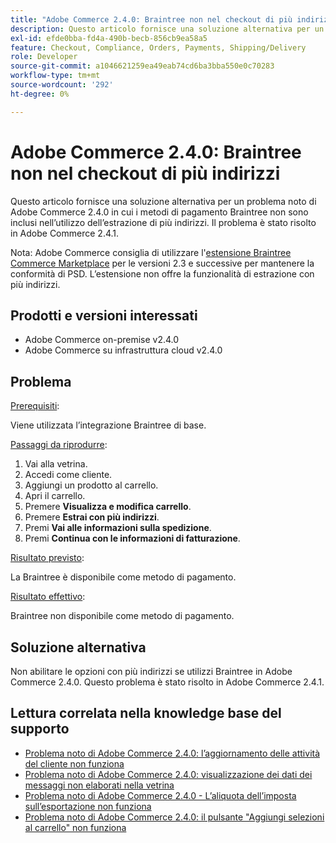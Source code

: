 ```yaml
---
title: "Adobe Commerce 2.4.0: Braintree non nel checkout di più indirizzi"
description: Questo articolo fornisce una soluzione alternativa per un problema noto di Adobe Commerce 2.4.0 in cui i metodi di pagamento Braintree non sono inclusi nell’utilizzo dell’estrazione di più indirizzi. Il problema è stato risolto in Adobe Commerce 2.4.1.
exl-id: efde0bba-fd4a-490b-becb-856cb9ea58a5
feature: Checkout, Compliance, Orders, Payments, Shipping/Delivery
role: Developer
source-git-commit: a1046621259ea49eab74cd6ba3bba550e0c70283
workflow-type: tm+mt
source-wordcount: '292'
ht-degree: 0%

---
```


# Adobe Commerce 2.4.0: Braintree non nel checkout di più indirizzi

Questo articolo fornisce una soluzione alternativa per un problema noto di Adobe Commerce 2.4.0 in cui i metodi di pagamento Braintree non sono inclusi nell’utilizzo dell’estrazione di più indirizzi. Il problema è stato risolto in Adobe Commerce 2.4.1.

Nota: Adobe Commerce consiglia di utilizzare l&#39;[estensione Braintree Commerce Marketplace](https://marketplace.magento.com/paypal-module-braintree.html) per le versioni 2.3 e successive per mantenere la conformità di PSD. L’estensione non offre la funzionalità di estrazione con più indirizzi.

## Prodotti e versioni interessati

* Adobe Commerce on-premise v2.4.0
* Adobe Commerce su infrastruttura cloud v2.4.0

## Problema

<u>Prerequisiti</u>:

Viene utilizzata l’integrazione Braintree di base.

<u>Passaggi da riprodurre</u>:

1. Vai alla vetrina.
1. Accedi come cliente.
1. Aggiungi un prodotto al carrello.
1. Apri il carrello.
1. Premere **Visualizza e modifica carrello**.
1. Premere **Estrai con più indirizzi**.
1. Premi **Vai alle informazioni sulla spedizione**.
1. Premi **Continua con le informazioni di fatturazione**.

<u>Risultato previsto</u>:

La Braintree è disponibile come metodo di pagamento.

<u>Risultato effettivo</u>:

Braintree non disponibile come metodo di pagamento.

## Soluzione alternativa

Non abilitare le opzioni con più indirizzi se utilizzi Braintree in Adobe Commerce 2.4.0. Questo problema è stato risolto in Adobe Commerce 2.4.1.

## Lettura correlata nella knowledge base del supporto

* [Problema noto di Adobe Commerce 2.4.0: l’aggiornamento delle attività del cliente non funziona](/help/troubleshooting/miscellaneous/magento-2-4-0-refresh-on-customer-activities-does-not-work.md)
* [Problema noto di Adobe Commerce 2.4.0: visualizzazione dei dati dei messaggi non elaborati nella vetrina](/help/troubleshooting/storefront/magento-2-4-0-issue-storefront-raw-message-data-display.md)
* [Problema noto di Adobe Commerce 2.4.0 - L’aliquota dell’imposta sull’esportazione non funziona](/help/troubleshooting/miscellaneous/magento-2-4-0-known-issue-export-tax-rates-does-not-work.md)
* [Problema noto di Adobe Commerce 2.4.0: il pulsante &quot;Aggiungi selezioni al carrello&quot; non funziona](/help/troubleshooting/miscellaneous/magento-2-4-0-add-selections-to-my-cart-does-not-work.md)
